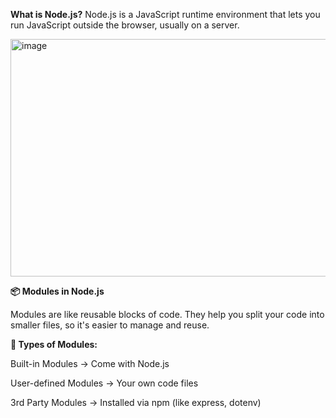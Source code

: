**What is Node.js?**
Node.js is a JavaScript runtime environment that lets you run JavaScript outside the browser, usually on a server.

<img width="1021" height="380" alt="image" src="https://github.com/user-attachments/assets/ff0c96cb-07ac-4c0a-8977-a2e07482b388" />

**📦 Modules in Node.js**

Modules are like reusable blocks of code. They help you split your code into smaller files, so it's easier to manage and reuse.

**🔸 Types of Modules:**

Built-in Modules → Come with Node.js

User-defined Modules → Your own code files

3rd Party Modules → Installed via npm (like express, dotenv)
